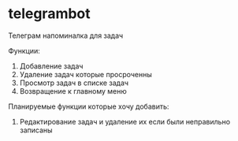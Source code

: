 # telegrambot

Телеграм напоминалка для задач

Функции:

1. Добавление задач
2. Удаление задач которые просроченны
3. Просмотр задач в списке задач
4. Возвращение к главному меню

Планируемые функции которые хочу добавить:

1. Редактирование задач и удаление их если были неправильно записаны